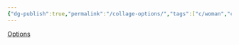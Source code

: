 ```yaml
---
{"dg-publish":true,"permalink":"/collage-options/","tags":["c/woman","c/sign","c/clock","c/shape","c/red","c/blue","c/paris-collage"],"created":"2024-01-02T09:00:41.855-05:00","updated":"2024-01-02T09:01:14.715-05:00"}
---
```



[Options](https://www.instagram.com/p/B8LFWlxhZ6J/)
